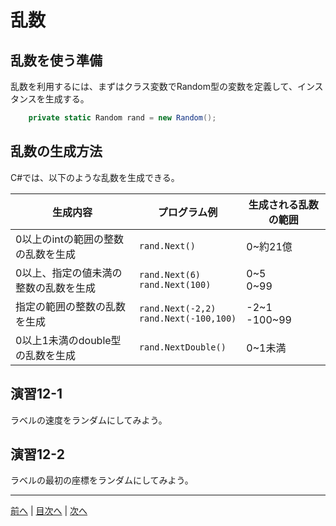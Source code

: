 # 乱数
## 乱数を使う準備
乱数を利用するには、まずはクラス変数でRandom型の変数を定義して、インスタンスを生成する。

```cs
    private static Random rand = new Random();
```

## 乱数の生成方法
C#では、以下のような乱数を生成できる。

|生成内容|プログラム例|生成される乱数の範囲|
|-------|-----------|------------------|
|0以上のintの範囲の整数の乱数を生成|`rand.Next()`|0~約21億  |
|0以上、指定の値未満の整数の乱数を生成|`rand.Next(6)` <br> `rand.Next(100)`|0~5 <br> 0~99 |
|指定の範囲の整数の乱数を生成|`rand.Next(-2,2)` <br> `rand.Next(-100,100)`|-2~1 <br> -100~99  |
|0以上1未満のdouble型の乱数を生成|`rand.NextDouble()`|0~1未満  |

## 演習12-1
ラベルの速度をランダムにしてみよう。

## 演習12-2
ラベルの最初の座標をランダムにしてみよう。

---

[前へ](11.md) | [目次へ](README.md#%E7%9B%AE%E6%AC%A1) | [次へ](13.md)
